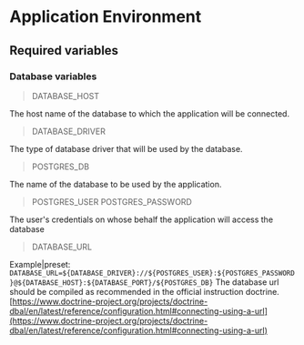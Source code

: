 # Application Environment
## Required variables
### Database variables
> DATABASE_HOST

The host name of the database to which the application will be connected.
> DATABASE_DRIVER

The type of database driver that will be used by the database.
> POSTGRES_DB

The name of the database to be used by the application.
> POSTGRES_USER
> POSTGRES_PASSWORD

The user's credentials on whose behalf the application will access the database

> DATABASE_URL

Example|preset: `DATABASE_URL=${DATABASE_DRIVER}://${POSTGRES_USER}:${POSTGRES_PASSWORD}@${DATABASE_HOST}:${DATABASE_PORT}/${POSTGRES_DB}`
The database url should be compiled as recommended in the official instruction doctrine.
[https://www.doctrine-project.org/projects/doctrine-dbal/en/latest/reference/configuration.html#connecting-using-a-url](https://www.doctrine-project.org/projects/doctrine-dbal/en/latest/reference/configuration.html#connecting-using-a-url)
